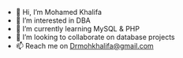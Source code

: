 - 👋 Hi, I’m Mohamed Khalifa
- 👀 I’m interested in DBA
- 🌱 I’m currently learning MySQL & PHP
- 💞️ I’m looking to collaborate on database projects
- 📫 Reach me on Drmohkhalifa@gmail.com

<!---
HAZEMMOUDY/HAZEMMOUDY is a ✨ special ✨ repository because its `README.md` (this file) appears on your GitHub profile.
You can click the Preview link to take a look at your changes.
--->
